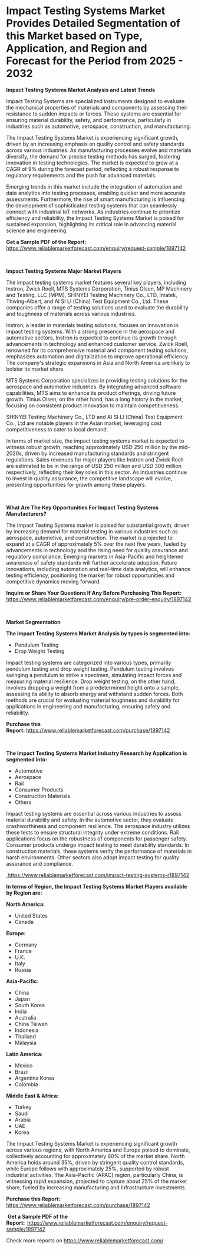 <p><h1>Impact Testing Systems Market Provides Detailed Segmentation of this Market based on Type, Application, and Region and Forecast for the Period from 2025 - 2032</h1></p><p><strong>Impact Testing Systems Market Analysis and Latest Trends</strong></p>
<p><p>Impact Testing Systems are specialized instruments designed to evaluate the mechanical properties of materials and components by assessing their resistance to sudden impacts or forces. These systems are essential for ensuring material durability, safety, and performance, particularly in industries such as automotive, aerospace, construction, and manufacturing.</p><p>The Impact Testing Systems Market is experiencing significant growth, driven by an increasing emphasis on quality control and safety standards across various industries. As manufacturing processes evolve and materials diversify, the demand for precise testing methods has surged, fostering innovation in testing technologies. The market is expected to grow at a CAGR of 9% during the forecast period, reflecting a robust response to regulatory requirements and the push for advanced materials.</p><p>Emerging trends in this market include the integration of automation and data analytics into testing processes, enabling quicker and more accurate assessments. Furthermore, the rise of smart manufacturing is influencing the development of sophisticated testing systems that can seamlessly connect with industrial IoT networks. As industries continue to prioritize efficiency and reliability, the Impact Testing Systems Market is poised for sustained expansion, highlighting its critical role in advancing material science and engineering.</p></p>
<p><strong>Get a Sample PDF of the Report:&nbsp;</strong> <a href="https://www.reliablemarketforecast.com/enquiry/request-sample/1897142?utm_campaign=2253&utm_medium=2&utm_source=Github&utm_content=ia&utm_term=22022025&utm_id=impact-testing-systems">https://www.reliablemarketforecast.com/enquiry/request-sample/1897142</a></p>
<p>&nbsp;</p>
<p><strong>Impact Testing Systems Major Market Players</strong></p>
<p><p>The impact testing systems market features several key players, including Instron, Zwick Roell, MTS Systems Corporation, Tinius Olsen, MP Machinery and Testing, LLC (MPM), SHINYEI Testing Machinery Co., LTD, Imatek, Thwing-Albert, and AI SI LI (China) Test Equipment Co., Ltd. These companies offer a range of testing solutions used to evaluate the durability and toughness of materials across various industries.</p><p>Instron, a leader in materials testing solutions, focuses on innovation in impact testing systems. With a strong presence in the aerospace and automotive sectors, Instron is expected to continue its growth through advancements in technology and enhanced customer service. Zwick Roell, renowned for its comprehensive material and component testing solutions, emphasizes automation and digitalization to improve operational efficiency. The company's strategic expansions in Asia and North America are likely to bolster its market share.</p><p>MTS Systems Corporation specializes in providing testing solutions for the aerospace and automotive industries. By integrating advanced software capabilities, MTS aims to enhance its product offerings, driving future growth. Tinius Olsen, on the other hand, has a long history in the market, focusing on consistent product innovation to maintain competitiveness.</p><p>SHINYEI Testing Machinery Co., LTD and AI SI LI (China) Test Equipment Co., Ltd are notable players in the Asian market, leveraging cost competitiveness to cater to local demand.</p><p>In terms of market size, the impact testing systems market is expected to witness robust growth, reaching approximately USD 250 million by the mid-2020s, driven by increased manufacturing standards and stringent regulations. Sales revenues for major players like Instron and Zwick Roell are estimated to be in the range of USD 250 million and USD 300 million respectively, reflecting their key roles in this sector. As industries continue to invest in quality assurance, the competitive landscape will evolve, presenting opportunities for growth among these players.</p></p>
<p>&nbsp;</p>
<p><strong>What Are The Key Opportunities For Impact Testing Systems Manufacturers?</strong></p>
<p><p>The Impact Testing Systems market is poised for substantial growth, driven by increasing demand for material testing in various industries such as aerospace, automotive, and construction. The market is projected to expand at a CAGR of approximately 5% over the next five years, fueled by advancements in technology and the rising need for quality assurance and regulatory compliance. Emerging markets in Asia-Pacific and heightened awareness of safety standards will further accelerate adoption. Future innovations, including automation and real-time data analytics, will enhance testing efficiency, positioning the market for robust opportunities and competitive dynamics moving forward.</p></p>
<p><strong>Inquire or Share Your Questions If Any Before Purchasing This Report:</strong> <a href="https://www.reliablemarketforecast.com/enquiry/pre-order-enquiry/1897142?utm_campaign=2253&utm_medium=2&utm_source=Github&utm_content=ia&utm_term=22022025&utm_id=impact-testing-systems">https://www.reliablemarketforecast.com/enquiry/pre-order-enquiry/1897142</a></p>
<p>&nbsp;</p>
<p><strong>Market Segmentation</strong></p>
<p><strong>The Impact Testing Systems Market Analysis by types is segmented into:</strong></p>
<p><ul><li>Pendulum Testing</li><li>Drop Weight Testing</li></ul></p>
<p><p>Impact testing systems are categorized into various types, primarily pendulum testing and drop weight testing. Pendulum testing involves swinging a pendulum to strike a specimen, simulating impact forces and measuring material resilience. Drop weight testing, on the other hand, involves dropping a weight from a predetermined height onto a sample, assessing its ability to absorb energy and withstand sudden forces. Both methods are crucial for evaluating material toughness and durability for applications in engineering and manufacturing, ensuring safety and reliability.</p></p>
<p><strong>Purchase this Report:&nbsp;</strong><a href="https://www.reliablemarketforecast.com/purchase/1897142?utm_campaign=2253&utm_medium=2&utm_source=Github&utm_content=ia&utm_term=22022025&utm_id=impact-testing-systems">https://www.reliablemarketforecast.com/purchase/1897142</a></p>
<p>&nbsp;</p>
<p><strong>The Impact Testing Systems Market Industry Research by Application is segmented into:</strong></p>
<p><ul><li>Automotive</li><li>Aerospace</li><li>Rail</li><li>Consumer Products</li><li>Construction Materials</li><li>Others</li></ul></p>
<p><p>Impact testing systems are essential across various industries to assess material durability and safety. In the automotive sector, they evaluate crashworthiness and component resilience. The aerospace industry utilizes these tests to ensure structural integrity under extreme conditions. Rail applications focus on the robustness of components for passenger safety. Consumer products undergo impact testing to meet durability standards. In construction materials, these systems verify the performance of materials in harsh environments. Other sectors also adopt impact testing for quality assurance and compliance.</p></p>
<p><a href="https://www.reliablemarketforecast.com/impact-testing-systems-r1897142?utm_campaign=2253&utm_medium=2&utm_source=Github&utm_content=ia&utm_term=22022025&utm_id=impact-testing-systems">&nbsp;https://www.reliablemarketforecast.com/impact-testing-systems-r1897142</a></p>
<p><strong>In terms of Region, the Impact Testing Systems Market Players available by Region are:</strong></p>
<p>
    <p> <strong> North America: </strong>
        <ul>
            <li>United States</li>
            <li>Canada</li>
        </ul>
        </p> 
    <p> <strong> Europe: </strong>
        <ul>
            <li>Germany</li>
            <li>France</li>
            <li>U.K.</li>
            <li>Italy</li>
            <li>Russia</li>
        </ul>
        </p> 
    <p> <strong> Asia-Pacific: </strong>
        <ul>
            <li>China</li>
            <li>Japan</li>
            <li>South Korea</li>
            <li>India</li>
            <li>Australia</li>
            <li>China Taiwan</li>
            <li>Indonesia</li>
            <li>Thailand</li>
            <li>Malaysia</li>
        </ul>
        </p> 
    <p> <strong> Latin America: </strong>
        <ul>
            <li>Mexico</li>
            <li>Brazil</li>
            <li>Argentina Korea</li>
            <li>Colombia</li>
        </ul>
        </p> 
    <p> <strong> Middle East & Africa: </strong>
        <ul>
            <li>Turkey</li>
            <li>Saudi</li>
            <li>Arabia</li>
            <li>UAE</li>
            <li>Korea</li>
        </ul>
    </p>
    </p>
<p><p>The Impact Testing Systems Market is experiencing significant growth across various regions, with North America and Europe poised to dominate, collectively accounting for approximately 60% of the market share. North America holds around 35%, driven by stringent quality control standards, while Europe follows with approximately 25%, supported by robust industrial activities. The Asia-Pacific (APAC) region, particularly China, is witnessing rapid expansion, projected to capture about 25% of the market share, fueled by increasing manufacturing and infrastructure investments.</p></p>
<p><strong>Purchase this Report: </strong><a href="https://www.reliablemarketforecast.com/purchase/1897142?utm_campaign=2253&utm_medium=2&utm_source=Github&utm_content=ia&utm_term=22022025&utm_id=impact-testing-systems">https://www.reliablemarketforecast.com/purchase/1897142</a></p>
<p>&nbsp;<strong>Get a Sample PDF of the Report:&nbsp;&nbsp;</strong><a href="https://www.reliablemarketforecast.com/enquiry/request-sample/1897142?utm_campaign=2253&utm_medium=2&utm_source=Github&utm_content=ia&utm_term=22022025&utm_id=impact-testing-systems">https://www.reliablemarketforecast.com/enquiry/request-sample/1897142</a></p>
<p><strong></strong></p>
<p>Check more reports on <a href="https://www.reliablemarketforecast.com/?utm_campaign=2253&utm_medium=2&utm_source=Github&utm_content=ia&utm_term=22022025&utm_id=impact-testing-systems">https://www.reliablemarketforecast.com/</a></p>